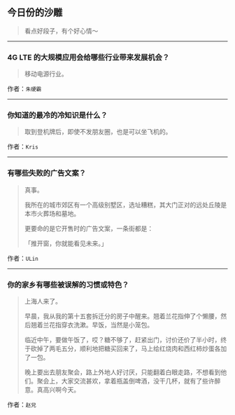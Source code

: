 ## 今日份的沙雕

> 看点好段子，有个好心情～


 
---

### 4G LTE 的大规模应用会给哪些行业带来发展机会？

> 移动电源行业。


作者：`朱硬霸`

---

### 你知道的最冷的冷知识是什么？

> 取到登机牌后，即使不发朋友圈，也是可以坐飞机的。


作者：`Kris`

---

### 有哪些失败的广告文案？

> 真事。
> 
> 我所在的城市郊区有一个高级别墅区，选址糟糕，其大门正对的远处丘陵是本市火葬场和墓地。
> 
> 更要命的是它开售时的广告文案，一条街都是：
> 
> 「推开窗，你就能看见未来。」


作者：`ULin`

---

### 你的家乡有哪些被误解的习惯或特色？

> 上海人来了。
> 
> 早晨，我从我的第十五套拆迁分的房子中醒来。翘着兰花指伸了个懒腰，然后翘着兰花指穿衣洗漱。早饭，当然是小笼包。
> 
> 临近中午，要做午饭了，哎？糖不够了，赶紧出门，讨价还价了半小时，终于砍掉了两毛五分，顺利地把糖买回来了，马上给红烧肉和西红柿炒蛋各加了一包。
> 
> 晚上要出去朋友聚会，路上外地人好讨厌，只能翻着白眼走路，不想看到他们。聚会上，大家交流甚欢，拿着瓶盖倒啤酒，没干几杯，就有了些许醉意。真高兴啊今天。


作者：`赵兄`